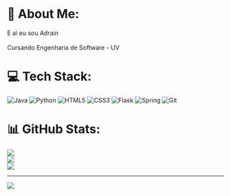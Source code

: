 # 💫 About Me:
E ai eu sou Adrain<br><br>Cursando Engenharia de Software - UV


# 💻 Tech Stack:
![Java](https://img.shields.io/badge/java-%23ED8B00.svg?style=for-the-badge&logo=openjdk&logoColor=white) ![Python](https://img.shields.io/badge/python-3670A0?style=for-the-badge&logo=python&logoColor=ffdd54) ![HTML5](https://img.shields.io/badge/html5-%23E34F26.svg?style=for-the-badge&logo=html5&logoColor=white) ![CSS3](https://img.shields.io/badge/css3-%231572B6.svg?style=for-the-badge&logo=css3&logoColor=white) ![Flask](https://img.shields.io/badge/flask-%23000.svg?style=for-the-badge&logo=flask&logoColor=white) ![Spring](https://img.shields.io/badge/spring-%236DB33F.svg?style=for-the-badge&logo=spring&logoColor=white) ![Git](https://img.shields.io/badge/git-%23F05033.svg?style=for-the-badge&logo=git&logoColor=white)
# 📊 GitHub Stats:
![](https://github-readme-stats.vercel.app/api?username=Adrian-Pardal&theme=vue-dark&hide_border=false&include_all_commits=false&count_private=false)<br/>
![](https://github-readme-streak-stats.herokuapp.com/?user=Adrian-Pardal&theme=vue-dark&hide_border=false)<br/>
![](https://github-readme-stats.vercel.app/api/top-langs/?username=Adrian-Pardal&theme=vue-dark&hide_border=false&include_all_commits=false&count_private=false&layout=compact)

---
[![](https://visitcount.itsvg.in/api?id=Adrian-Pardal&icon=0&color=0)](https://visitcount.itsvg.in)

<!-- Proudly created with GPRM ( https://gprm.itsvg.in ) -->
